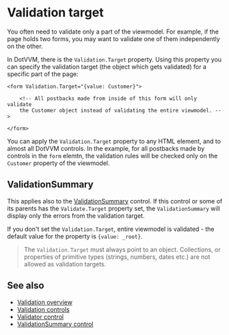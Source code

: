 # Validation target

You often need to validate only a part of the viewmodel. For example, if the page holds two forms, you may want to validate one of them independently on the other.

In DotVVM, there is the `Validation.Target` property. Using this property you can specify the validation target (the object which gets validated) for a specific part of the page:

```DOTHTML
<form Validation.Target="{value: Customer}">

    <!-- All postbacks made from inside of this form will only validate 
    the Customer object instead of validating the entire viewmodel. -->

</form>
```

You can apply the `Validation.Target` property to any HTML element, and to almost all DotVVM controls. In the example, for all postbacks made by controls in the `form` elemtn, the validation rules will be checked only on the `Customer` property of the viewmodel. 

## ValidationSummary

This applies also to the [ValidationSummary](~/controls/builtin/ValidationSummary) control. If this control or some of its parents has the `Validate.Target` property set, the `ValidationSummary` will display only the errors from the validation target.

If you don't set the `Validation.Target`, entire viewmodel is validated - the default value for the property is `{value: _root}`.

> The `Validation.Target` must always point to an object. Collections, or properties of primitive types (strings, numbers, dates etc.) are not allowed as validation targets.  

## See also

* [Validation overview](overview)
* [Validation controls](controls)
* [Validator control](~/controls/builtin/Validator)
* [ValidationSummary control](~/controls/builtin/ValidationSummary)


